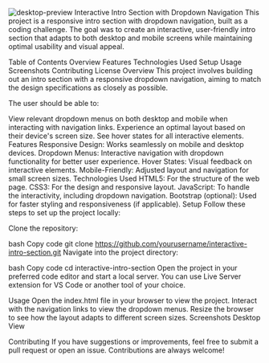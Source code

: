![desktop-preview](https://github.com/user-attachments/assets/10d6ec8f-45b8-47fc-b301-a889ef7c2832)
Interactive Intro Section with Dropdown Navigation
This project is a responsive intro section with dropdown navigation, built as a coding challenge. The goal was to create an interactive, user-friendly intro section that adapts to both desktop and mobile screens while maintaining optimal usability and visual appeal.

Table of Contents
Overview
Features
Technologies Used
Setup
Usage
Screenshots
Contributing
License
Overview
This project involves building out an intro section with a responsive dropdown navigation, aiming to match the design specifications as closely as possible.

The user should be able to:

View relevant dropdown menus on both desktop and mobile when interacting with navigation links.
Experience an optimal layout based on their device's screen size.
See hover states for all interactive elements.
Features
Responsive Design: Works seamlessly on mobile and desktop devices.
Dropdown Menus: Interactive navigation with dropdown functionality for better user experience.
Hover States: Visual feedback on interactive elements.
Mobile-Friendly: Adjusted layout and navigation for small screen sizes.
Technologies Used
HTML5: For the structure of the web page.
CSS3: For the design and responsive layout.
JavaScript: To handle the interactivity, including dropdown navigation.
Bootstrap (optional): Used for faster styling and responsiveness (if applicable).
Setup
Follow these steps to set up the project locally:

Clone the repository:

bash
Copy code
git clone https://github.com/yourusername/interactive-intro-section.git
Navigate into the project directory:

bash
Copy code
cd interactive-intro-section
Open the project in your preferred code editor and start a local server. You can use Live Server extension for VS Code or another tool of your choice.

Usage
Open the index.html file in your browser to view the project.
Interact with the navigation links to view the dropdown menus.
Resize the browser to see how the layout adapts to different screen sizes.
Screenshots
Desktop View


Contributing
If you have suggestions or improvements, feel free to submit a pull request or open an issue. Contributions are always welcome!

